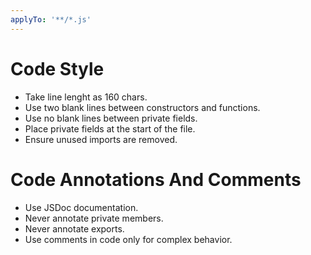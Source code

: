 ```yaml
---
applyTo: '**/*.js'
---
```


# Code Style

- Take line lenght as 160 chars.
- Use two blank lines between constructors and functions.
- Use no blank lines between private fields.
- Place private fields at the start of the file.
- Ensure unused imports are removed.


# Code Annotations And Comments

- Use JSDoc documentation.
- Never annotate private members.
- Never annotate exports.
- Use comments in code only for complex behavior.